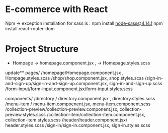 # E-commerce with React

Npm ->
exception installation for sass is : npm install node-sass@4.14.1
npm install react-router-dom

# Project Structure

- Hompage -> homepage.component.jsx , -> Homepage.styles.scss

update\*\*
pages/
/homepage/Homepage.component.jsx , Hompage.styles.scss
/shop/shop.component.jsx, shop.styles.scss
/sign-in-and-sign-up/sign-in-and-sign-up.component.jsx, sign-in-and-sign-up.scss
/form-input/form-input.component.jsx/form-input.styles.scss

components/
/directory / directory.component.jsx , directory.styles.scss
/menu-item / menu-item.compoenent.jsx, menu-item.component.scss
/collection-preview/collection-preview.component.jsx, collection-preview.styles.scss
/collection-item/collection-item.component.jsx, collection-item.styles.scss
/header/header.component.jsx/ header.styles.scss
/sign-in/sign-in.component.jsx, sign-in.styles.scss
